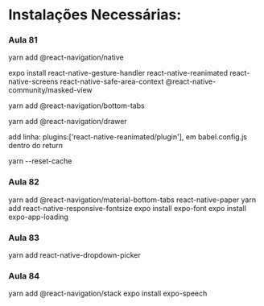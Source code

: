 # Instalações Necessárias:

### Aula 81

yarn add @react-navigation/native

expo install react-native-gesture-handler react-native-reanimated react-native-screens react-native-safe-area-context @react-native-community/masked-view

yarn add @react-navigation/bottom-tabs

yarn add @react-navigation/drawer

add linha: plugins:['react-native-reanimated/plugin'],
em babel.config.js dentro do return

yarn --reset-cache

### Aula 82

yarn add @react-navigation/material-bottom-tabs react-native-paper
yarn add react-native-responsive-fontsize
expo install expo-font
expo install expo-app-loading

### Aula 83

yarn add react-native-dropdown-picker

### Aula 84

yarn add @react-navigation/stack
expo install expo-speech
